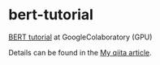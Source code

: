 # bert-tutorial
[BERT tutorial](https://github.com/google-research/bert) at GoogleColaboratory (GPU)


Details can be found in the [My qiita article](https://qiita.com/Yuu94/items/e20373ecada2afa2cb4d).